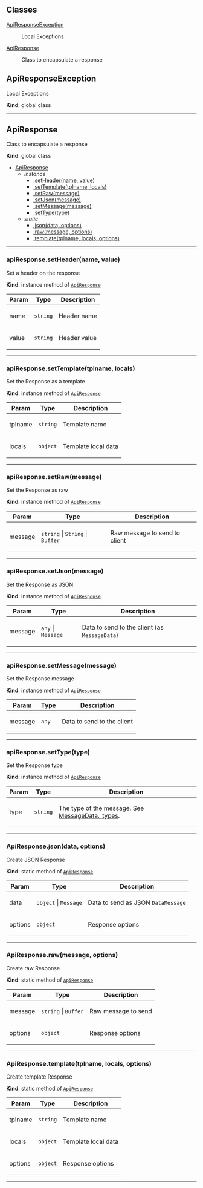 ## Classes

<dl>
<dt><a href="#ApiResponseException">ApiResponseException</a></dt>
<dd><p>Local Exceptions</p></dd>
<dt><a href="#ApiResponse">ApiResponse</a></dt>
<dd><p>Class to encapsulate a response</p></dd>
</dl>

<a name="ApiResponseException"></a>

## ApiResponseException
<p>Local Exceptions</p>

**Kind**: global class  

* * *

<a name="ApiResponse"></a>

## ApiResponse
<p>Class to encapsulate a response</p>

**Kind**: global class  

* [ApiResponse](#ApiResponse)
    * _instance_
        * [.setHeader(name, value)](#ApiResponse+setHeader)
        * [.setTemplate(tplname, locals)](#ApiResponse+setTemplate)
        * [.setRaw(message)](#ApiResponse+setRaw)
        * [.setJson(message)](#ApiResponse+setJson)
        * [.setMessage(message)](#ApiResponse+setMessage)
        * [.setType(type)](#ApiResponse+setType)
    * _static_
        * [.json(data, options)](#ApiResponse.json)
        * [.raw(message, options)](#ApiResponse.raw)
        * [.template(tplname, locals, options)](#ApiResponse.template)


* * *

<a name="ApiResponse+setHeader"></a>

### apiResponse.setHeader(name, value)
<p>Set a header on the response</p>

**Kind**: instance method of [<code>ApiResponse</code>](#ApiResponse)  

| Param | Type | Description |
| --- | --- | --- |
| name | <code>string</code> | <p>Header name</p> |
| value | <code>string</code> | <p>Header value</p> |


* * *

<a name="ApiResponse+setTemplate"></a>

### apiResponse.setTemplate(tplname, locals)
<p>Set the Response as a template</p>

**Kind**: instance method of [<code>ApiResponse</code>](#ApiResponse)  

| Param | Type | Description |
| --- | --- | --- |
| tplname | <code>string</code> | <p>Template name</p> |
| locals | <code>object</code> | <p>Template local data</p> |


* * *

<a name="ApiResponse+setRaw"></a>

### apiResponse.setRaw(message)
<p>Set the Response as raw</p>

**Kind**: instance method of [<code>ApiResponse</code>](#ApiResponse)  

| Param | Type | Description |
| --- | --- | --- |
| message | <code>string</code> \| <code>String</code> \| <code>Buffer</code> | <p>Raw message to send to client</p> |


* * *

<a name="ApiResponse+setJson"></a>

### apiResponse.setJson(message)
<p>Set the Response as JSON</p>

**Kind**: instance method of [<code>ApiResponse</code>](#ApiResponse)  

| Param | Type | Description |
| --- | --- | --- |
| message | <code>any</code> \| <code>Message</code> | <p>Data to send to the client (as <code>MessageData</code>)</p> |


* * *

<a name="ApiResponse+setMessage"></a>

### apiResponse.setMessage(message)
<p>Set the Response message</p>

**Kind**: instance method of [<code>ApiResponse</code>](#ApiResponse)  

| Param | Type | Description |
| --- | --- | --- |
| message | <code>any</code> | <p>Data to send to the client</p> |


* * *

<a name="ApiResponse+setType"></a>

### apiResponse.setType(type)
<p>Set the Response type</p>

**Kind**: instance method of [<code>ApiResponse</code>](#ApiResponse)  

| Param | Type | Description |
| --- | --- | --- |
| type | <code>string</code> | <p>The type of the message. See [MessageData._types](MessageData._types).</p> |


* * *

<a name="ApiResponse.json"></a>

### ApiResponse.json(data, options)
<p>Create JSON Response</p>

**Kind**: static method of [<code>ApiResponse</code>](#ApiResponse)  

| Param | Type | Description |
| --- | --- | --- |
| data | <code>object</code> \| <code>Message</code> | <p>Data to send as JSON <code>DataMessage</code></p> |
| options | <code>object</code> | <p>Response options</p> |


* * *

<a name="ApiResponse.raw"></a>

### ApiResponse.raw(message, options)
<p>Create raw Response</p>

**Kind**: static method of [<code>ApiResponse</code>](#ApiResponse)  

| Param | Type | Description |
| --- | --- | --- |
| message | <code>string</code> \| <code>Buffer</code> | <p>Raw message to send</p> |
| options | <code>object</code> | <p>Response options</p> |


* * *

<a name="ApiResponse.template"></a>

### ApiResponse.template(tplname, locals, options)
<p>Create template Response</p>

**Kind**: static method of [<code>ApiResponse</code>](#ApiResponse)  

| Param | Type | Description |
| --- | --- | --- |
| tplname | <code>string</code> | <p>Template name</p> |
| locals | <code>object</code> | <p>Template local data</p> |
| options | <code>object</code> | <p>Response options</p> |


* * *

